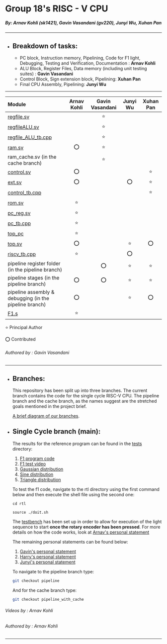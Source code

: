 # Group 18's RISC - V CPU
##### *By: Arnav Kohli (sk1421), Gavin Vasandani (gv220), Junyi Wu, Xuhan Pan*

---
- ## Breakdown of tasks:
    - PC block, Instruction memory, Pipelining, Code for F1 light, Debugging, Testing and Verification, Documentation : **Arnav Kohli**
    - ALU Block, Register Files, Data memory (including unit testing suites) : **Gavin Vasandani**
    - Control Block, Sign extension block, Pipelining: **Xuhan Pan**
    - Final CPU Assembly, Pipelining: **Junyi Wu**

---

|Module                              |Arnav Kohli    |Gavin Vasandani    |Junyi Wu   |Xuhan Pan  |
|:-----------------------------------|:-------------:|:-----------------:|:---------:|:---------:|
|[regfile.sv](rtl/riscv-alu/regfile.sv)                |               |      :star:       |           |           |
|[regfileALU.sv](rtl/riscv-alu/regfileALU.sv)             |               |      :star:       |           |           |
|[regfile_ALU_tb.cpp](rtl/riscv-alu/regFile_ALU_tb.cpp)        |               |      :star:       |           |           |
|[ram.sv](rtl/riscv-alu/ram.sv)                    |      :o:      |      :star:       |           |           |
|ram_cache.sv (in the cache branch)              |               |      :star:       |           |           |
|[control.sv](rtl/riscv-final-controlunit/control.sv)        |      :o:      |                   |           |   :star:  |
|[ext.sv](rtl/riscv-final-controlunit/ext.sv)           |      :o:      |                   |   :o:     |   :star:  |
|[control_tb.cpp](rtl/riscv-final-controlunit/control_tb.cpp)    |               |                   |           |   :star:  |
|[rom.sv](rtl/riscv-final-pc/rom.sv)               |     :star:    |                   |           |           |
|[pc_reg.sv](rtl/riscv-final-pc/pc_reg.sv)            |     :star:    |                   |           |           |
|[pc_tb.cpp](rtl/riscv-final-pc/pc_tb.cpp)            |     :star:    |                   |           |           |
|[top_pc](rtl/riscv-final-pc/top_pc.sv)           |     :star:    |                   |           |           |
|[top.sv](rtl/top.sv)                              |     :o:       |                   |   :star:  |    :o:    |
|[riscv_tb.cpp](rtl/riscv_tb.cpp)                        |     :star:    |                   |   :o:     |           |
|pipeline register folder (in the pipeline branch)            |               |        :o:        |   :star:  |   :star:  |
|pipeline stages (in the pipeline branch)                    |     :o:       |        :o:        |   :star:  |   :star:  |
|pipeline assembly & debugging (in the pipeline branch)       |     :o:       |                   |   :star:  |   :o:     |
|[F1.s](tests/f1.s)                                |     :star:    |                   |           |           |

:star: Principal Author

:o: Contributed

###### Authored by : Gavin Vasandani
---

- ## Branches:
  This repository has been split up into three branches. The current branch contains the code for the single cycle RISC-V CPU. The pipeline branch and the cache branch, as the names suggest are the stretched goals mentioned in the project brief.

  [A brief diagram of our branches](https://www.edrawmax.com/online/share.html?code=4a5c05d07d2611ed98580a951ba8b83d).

- ## Single Cycle branch (main):
  The results for the reference program can be found in the [tests](tests/) directory:
  1. [F1 program code](tests/f1.s)
  2. [F1 test video](tests/sc-f1.mp4)
  3. [Gaussian distribution](tests/sc-gaussian.mp4)
  4. [Sine distribution](tests/sc-sine.mp4)
  5. [Triangle distribution](tests/sc-triangle.mp4)
    
    To test the f1 code, navigate to the rtl directory using the first command below and then execute the shell file using the second one:
     ```shell
     cd rtl

     source ./doit.sh
     ```
     The [testbench](rtl/riscv_tb.cpp) has been set up in order to allow for execution of the light sequence to start **once the rotary encoder has been pressed**. For more details on how the code works, look at [Arnav's personal statement](personal-statements/arnav.md)

    The remaining personal statements can be found below:
    1. [Gavin's personal statement](personal-statements/gavin.md)
    2. [Harry's personal statement](personal-statements/xuhan.md)
    3. [Junyi's personal statement](personal-statements/junyi.md)

  To navigate to the pipeline branch type:
  ```bash
  git checkout pipeline
  ```
  And for the cache branch type:
  ```bash
  git checkout pipeline_with_cache
  ```


###### Videos by : Arnav Kohli
###### Authored by : Arnav Kohli

---


